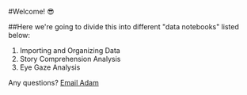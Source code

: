 #Welcome! :sunglasses:

##Here we're going to divide this into different "data notebooks" listed below:

1. Importing and Organizing Data
1. Story Comprehension Analysis
1. Eye Gaze Analysis

Any questions? [Email Adam](mailto:amstone@ucsd.edu)
